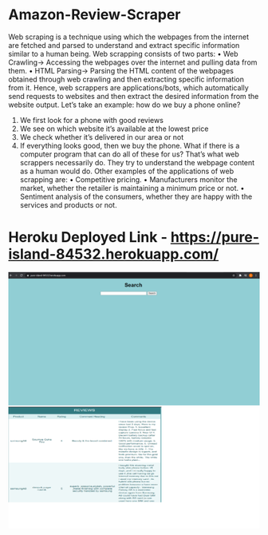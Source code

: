 # Amazon-Review-Scraper

Web scraping is a technique using which the webpages from the internet are fetched and parsed to understand and extract specific information similar to a human being. Web scrapping consists of two parts:
• Web Crawling→ Accessing the webpages over the internet and pulling data from them.
• HTML Parsing→ Parsing the HTML content of the webpages obtained through web crawling and then extracting specific information from it.
Hence, web scrappers are applications/bots, which automatically send requests to websites and then extract the desired information from the website output.
Let’s take an example:
how do we buy a phone online?
1. We first look for a phone with good reviews
2. We see on which website it’s available at the lowest price
3. We check whether it’s delivered in our area or not
4. If everything looks good, then we buy the phone.
What if there is a computer program that can do all of these for us? That’s what web scrappers necessarily do. They try to understand the webpage content as a human would do.
Other examples of the applications of web scrapping are:
• Competitive pricing.
• Manufacturers monitor the market, whether the retailer is maintaining a minimum price or not.
• Sentiment analysis of the consumers, whether they are happy with the services and products or not.


# Heroku Deployed Link - https://pure-island-84532.herokuapp.com/

![img](https://github.com/shyam1326/Amazon-Review-Scraper/blob/main/images/img1.png)
![img](https://github.com/shyam1326/Amazon-Review-Scraper/blob/main/images/img2.png)

